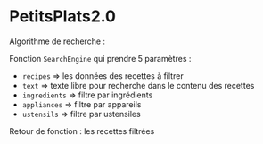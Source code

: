 # PetitsPlats2.0

Algorithme de recherche :

Fonction `SearchEngine` qui prendre 5 paramètres :

- `recipes` => les données des recettes à filtrer
- `text` => texte libre pour recherche dans le contenu des recettes
- `ingredients` => filtre par ingrédients
- `appliances` => filtre par appareils
- `ustensils` => filtre par ustensiles

Retour de fonction : les recettes filtrées
